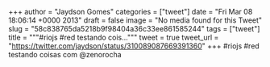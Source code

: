 
+++
author = "Jaydson Gomes"
categories = ["tweet"]
date = "Fri Mar 08 18:06:14 +0000 2013"
draft = false
image = "No media found for this Tweet"
slug = "58c838765da5218b9f98404a36c33ee861585244"
tags = ["tweet"]
title = """#riojs #red testando cois..."""
tweet = true
tweet_url = "https://twitter.com/jaydson/status/310089087669391360"
+++
#riojs #red testando coisas com @zenorocha
